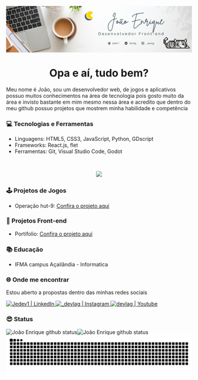 <img alt="background" src="João_Enrique.png" align="center"/>
<br>
<h1 align="center">Opa e aí, tudo bem?</h1>

Meu nome é João, sou um desenvolvedor web, de jogos e aplicativos possuo muitos conhecimentos na área de tecnologia pois gosto muito da área e invisto bastante em mim mesmo nessa área e acredito que dentro do meu github possuo projetos que mostrem minha habilidade e competência

### 💻 Tecnologias e Ferramentas

- Linguagens: HTML5, CSS3, JavaScript, Python, GDscript
- Frameworks: React.js, flet
- Ferramentas: Git, Visual Studio Code, Godot
<br>
<p align="center">
  <a href="https://skillicons.dev">
    <img src="https://skillicons.dev/icons?i=git,godot,docker,c,vim" />
  </a>
</p>

### 🕹️ Projetos de Jogos

- Operação hut-9: <a href="https://github.com/Jedev1/Operacao-hut-9">Confira o projeto aqui</a>

### 🚀 Projetos Front-end
- Portifolio: <a href="https://jedev1.github.io/Meu-portifolio/">Confira o projeto aqui</a>

### 📚 Educação

- IFMA campus Açailândia - Informatica

### 🌐 Onde me encontrar


Estou aberto a propostas dentro das minhas redes sociais

<a href="https://www.linkedin.com/in/jo%C3%A3o-enrique-almeida-b03a31262/" target="_blank">
 <img alt="Jedev1 | LinkedIn" src="https://img.shields.io/badge/linkedin-%230077B5.svg?style=for-the-badge&logo=linkedin&logoColor=white"/>
</a>

<a href="https://www.instagram.com/devlag_/" target="_blank">
 <img alt="_devlag | Instagram" src="https://img.shields.io/badge/devlag_-%23E4405F.svg?style=for-the-badge&logo=Instagram&logoColor=white"/>
</a>

<a href="https://www.youtube.com/@Devlag" target="_blank">
 <img alt="devlag | Youtube" src="https://img.shields.io/badge/Devlag-%23FF0000.svg?style=for-the-badge&logo=YouTube&logoColor=white"/>
</a>


### 😎 Status

<img align="left" alt="João Enrique github status" src="https://github-readme-stats.vercel.app/api?username=Jedev1&show_icons=true&hide_border=true&theme=merko&rank_icon=github"/>
<img align="left" alt="João Enrique github status" src="https://github-readme-stats.vercel.app/api/top-langs/?username=Jedev1&hide_progress=true&theme=merko"/>


![snake gif](https://github.com/Jedev1/Jedev1/blob/main/github-contribution-grid-snake-dark.svg)



